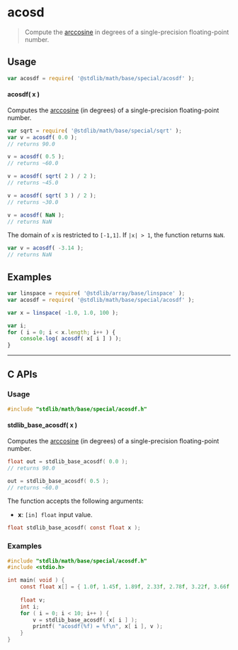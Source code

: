 <!--

@license Apache-2.0

Copyright (c) 2024 The Stdlib Authors.

Licensed under the Apache License, Version 2.0 (the "License");
you may not use this file except in compliance with the License.
You may obtain a copy of the License at

   http://www.apache.org/licenses/LICENSE-2.0

Unless required by applicable law or agreed to in writing, software
distributed under the License is distributed on an "AS IS" BASIS,
WITHOUT WARRANTIES OR CONDITIONS OF ANY KIND, either express or implied.
See the License for the specific language governing permissions and
limitations under the License.

-->

# acosd

> Compute the [arccosine][arccosine] in degrees of a single-precision floating-point number.

<section class="usage">

## Usage

```javascript
var acosdf = require( '@stdlib/math/base/special/acosdf' );
```

#### acosdf( x )

Computes the [arccosine][arccosine] (in degrees) of a single-precision floating-point number.

```javascript
var sqrt = require( '@stdlib/math/base/special/sqrt' );
var v = acosdf( 0.0 );
// returns 90.0

v = acosdf( 0.5 );
// returns ~60.0

v = acosdf( sqrt( 2 ) / 2 );
// returns ~45.0

v = acosdf( sqrt( 3 ) / 2 );
// returns ~30.0

v = acosdf( NaN );
// returns NaN
```

The domain of `x` is restricted to `[-1,1]`. If `|x| > 1`, the function returns `NaN`.

```javascript
var v = acosdf( -3.14 );
// returns NaN
```

</section>

<!-- /.usage -->

<section class="examples">

## Examples

<!-- eslint no-undef: "error" -->

```javascript
var linspace = require( '@stdlib/array/base/linspace' );
var acosdf = require( '@stdlib/math/base/special/acosdf' );

var x = linspace( -1.0, 1.0, 100 );

var i;
for ( i = 0; i < x.length; i++ ) {
    console.log( acosdf( x[ i ] ) );
}
```

</section>

<!-- /.examples -->

<!-- C interface documentation. -->

* * *

<section class="c">

## C APIs

<!-- Section to include introductory text. Make sure to keep an empty line after the intro `section` element and another before the `/section` close. -->

<section class="intro">

</section>

<!-- /.intro -->

<!-- C usage documentation. -->

<section class="usage">

### Usage

```c
#include "stdlib/math/base/special/acosdf.h"
```

#### stdlib_base_acosdf( x )

Computes the [arccosine][arccosine] (in degrees) of a single-precision floating-point number.

```c
float out = stdlib_base_acosdf( 0.0 );
// returns 90.0

out = stdlib_base_acosdf( 0.5 );
// returns ~60.0
```

The function accepts the following arguments:

-   **x**: `[in] float` input value.

```c
float stdlib_base_acosdf( const float x );
```

</section>

<!-- /.usage -->

<!-- C API usage notes. Make sure to keep an empty line after the `section` element and another before the `/section` close. -->

<section class="notes">

</section>

<!-- /.notes -->

<!-- C API usage examples. -->

<section class="examples">

### Examples

```c
#include "stdlib/math/base/special/acosdf.h"
#include <stdio.h>

int main( void ) {
    const float x[] = { 1.0f, 1.45f, 1.89f, 2.33f, 2.78f, 3.22f, 3.66f, 4.11f, 4.55f, 5.0f };
    
    float v;
    int i;
    for ( i = 0; i < 10; i++ ) {
        v = stdlib_base_acosdf( x[ i ] );
        printf( "acosdf(%f) = %f\n", x[ i ], v );
    }
}
```

</section>

<!-- /.examples -->

</section>

<!-- /.c -->

<!-- Section for related `stdlib` packages. Do not manually edit this section, as it is automatically populated. -->

<section class="related">

</section>

<!-- /.related -->

<!-- Section for all links. Make sure to keep an empty line after the `section` element and another before the `/section` close. -->

<section class="links">

[arccosine]: https://en.wikipedia.org/wiki/Inverse_trigonometric_functions

<!-- <related-links> -->

<!-- </related-links> -->

</section>

<!-- /.links -->
